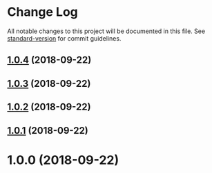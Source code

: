 # Change Log

All notable changes to this project will be documented in this file. See [standard-version](https://github.com/conventional-changelog/standard-version) for commit guidelines.

<a name="1.0.4"></a>
## [1.0.4](https://github.com/potato4d/vue-serial-input/compare/v1.0.3...v1.0.4) (2018-09-22)



<a name="1.0.3"></a>
## [1.0.3](https://github.com/potato4d/vue-serial-input/compare/v1.0.2...v1.0.3) (2018-09-22)



<a name="1.0.2"></a>
## [1.0.2](https://github.com/potato4d/vue-serial-input/compare/v1.0.1...v1.0.2) (2018-09-22)



<a name="1.0.1"></a>
## [1.0.1](https://github.com/potato4d/vue-serial-input/compare/v1.0.0...v1.0.1) (2018-09-22)



<a name="1.0.0"></a>
# 1.0.0 (2018-09-22)
